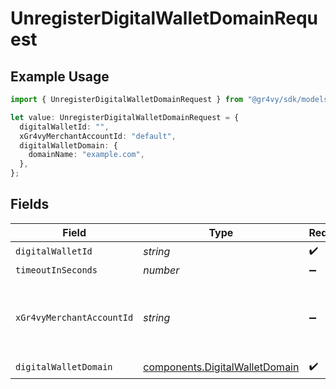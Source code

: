 # UnregisterDigitalWalletDomainRequest

## Example Usage

```typescript
import { UnregisterDigitalWalletDomainRequest } from "@gr4vy/sdk/models/operations";

let value: UnregisterDigitalWalletDomainRequest = {
  digitalWalletId: "",
  xGr4vyMerchantAccountId: "default",
  digitalWalletDomain: {
    domainName: "example.com",
  },
};
```

## Fields

| Field                                                                            | Type                                                                             | Required                                                                         | Description                                                                      | Example                                                                          |
| -------------------------------------------------------------------------------- | -------------------------------------------------------------------------------- | -------------------------------------------------------------------------------- | -------------------------------------------------------------------------------- | -------------------------------------------------------------------------------- |
| `digitalWalletId`                                                                | *string*                                                                         | :heavy_check_mark:                                                               | N/A                                                                              |                                                                                  |
| `timeoutInSeconds`                                                               | *number*                                                                         | :heavy_minus_sign:                                                               | N/A                                                                              |                                                                                  |
| `xGr4vyMerchantAccountId`                                                        | *string*                                                                         | :heavy_minus_sign:                                                               | The ID of the merchant account to use for this request.                          | default                                                                          |
| `digitalWalletDomain`                                                            | [components.DigitalWalletDomain](../../models/components/digitalwalletdomain.md) | :heavy_check_mark:                                                               | N/A                                                                              |                                                                                  |